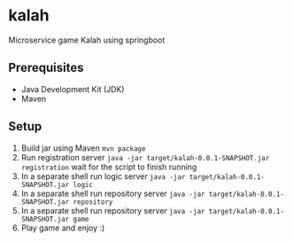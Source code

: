 # kalah
Microservice game Kalah using springboot

## Prerequisites
* Java Development Kit (JDK)
* Maven 

## Setup

1) Build jar using Maven `mvn package`
2) Run registration server `java -jar target/kalah-0.0.1-SNAPSHOT.jar registration` wait for the script to finish running
3) In a separate shell run logic server `java -jar target/kalah-0.0.1-SNAPSHOT.jar logic`
4) In a separate shell run repository server `java -jar target/kalah-0.0.1-SNAPSHOT.jar repository`
5) In a separate shell run repository server `java -jar target/kalah-0.0.1-SNAPSHOT.jar game`
6) Play game and enjoy :)

